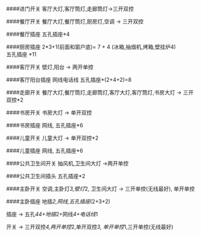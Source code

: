 
####进门开关
客厅大灯,客厅筒灯,走廊筒灯->三开双控

####餐厅开关
餐厅大灯,餐厅筒灯,厨房灯,空调 -> 三开双控

####餐厅插座
五孔插座*4

####厨房插座
2*3+1(前面和窗户底)= 7 + 4 (冰箱,抽烟机,烤箱,壁挂炉4)  
五孔插座 *11

####客厅开关
壁灯,阳台 -> 两开单控

####客厅阳台插座
网线电话线 五孔插座*(2+4+2)=8

####走廊开关
餐厅大灯,餐厅筒灯,走廊筒灯,客厅大灯,客厅筒灯,书房大灯 -> 三开双控*2

####书房开关
书房大灯	-> 单开双控

####书房插座
网线, 五孔插座*6

####儿童开关
儿童大灯	-> 单开双控*2

####儿童插座
网线, 五孔插座*6

####公共卫生间开关
抽风机,卫生间大灯	->两开单控

####公共卫生间插头
五孔插座*2

####主卧开关
空调,主卧灯*3,壁灯*2, 卫生间大灯 -> 三开单控(无线最好), 单开单控

####主卧插座
地插*2,网线,五孔插座*(2+3+2)


插座 -> 五孔*44+地插*2+网线*4+电话线*1


开关 -> 三开双控*4,两开单控*2,单开双控*3, 单开单控*1,三开单控(无线最好)



